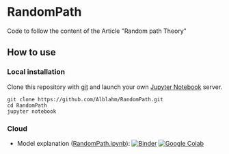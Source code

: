# RandomPath
Code to follow the content of the Article "Random path Theory"

## How to use

### Local installation

Clone this repository with [git](https://git-scm.com/) and launch your own [Jupyter Notebook](https://jupyter.org/) server.

```
git clone https://github.com/Alblahm/RandomPath.git
cd RandomPath
jupyter notebook
```


### Cloud


* Model explanation ([RandomPath.ipynb](RandomPath.ipynb)): [![Binder](https://mybinder.org/badge_logo.svg)](https://mybinder.org/v2/gh/Alblahm/RandomPath/HEAD?labpath=RandomPath.ipynb) [![Google Colab](https://colab.research.google.com/assets/colab-badge.svg)](https://colab.research.google.com/github/Alblahm/RandomPath/blob/master/RandomPath.ipynb)


